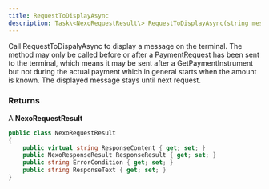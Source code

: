 ```yaml
---
title: RequestToDisplayAsync
description: Task\<NexoRequestResult\> RequestToDisplayAsync(string message)
---
```


Call RequestToDispalyAsync to display a message on the terminal. The method may only be called before or after a PaymentRequest has been sent to the terminal, which means it may be sent after a GetPaymentInstrument but not during the actual payment which in general starts when the amount is known. 
The displayed message stays until next request.

### Returns

A **NexoRequestResult**

```c#
public class NexoRequestResult
{
    public virtual string ResponseContent { get; set; }
    public NexoResponseResult ResponseResult { get; set; }
    public string ErrorCondition { get; set; }
    public string ResponseText { get; set; }
}
```

